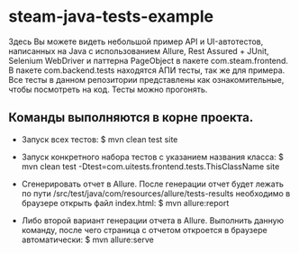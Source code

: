 # steam-java-tests-example

Здесь Вы можете видеть небольшой пример API и UI-автотестов, написанных на Java с использованием Allure, Rest Assured + JUnit, Selenium WebDriver и паттерна PageObject в пакете com.steam.frontend. В пакете com.backend.tests находятся АПИ тесты, так же для примера. Все тесты в данном репозитории представлены как ознакомительные, чтобы посмотреть на код. Тесты можно прогонять.

Команды выполняются в корне проекта.
------------------------------------

- Запуск всех тестов:
$ mvn clean test site

- Запуск конкретного набора тестов с указанием названия класса:
$ mvn clean test -Dtest=com.uitests.frontend.tests.ThisClassName site

- Сгенерировать отчет в Allure. После генерации отчет будет лежать по пути /src/test/java/com/resources/allure/tests-results необходимо в браузере открыть файл index.html:
$ mvn allure:report

- Либо второй вариант генерации отчета в Allure. Выполнить данную команду, после чего страница с отчетом откроется в браузере автоматически:
$ mvn allure:serve
